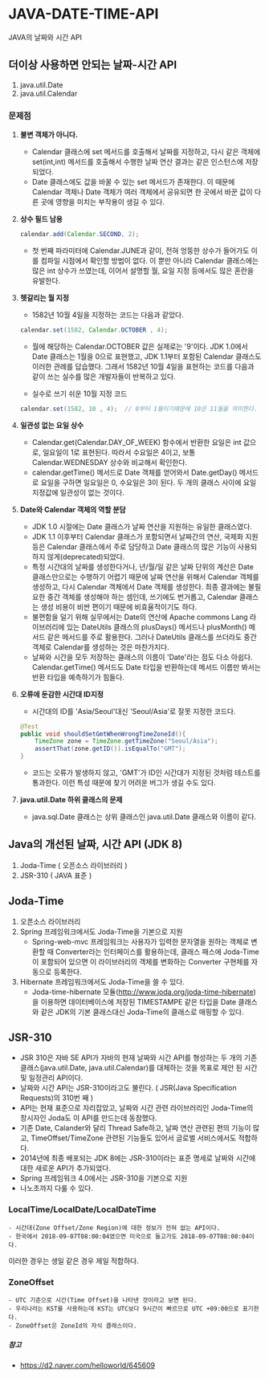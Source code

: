 # JAVA-DATE-TIME-API
JAVA의 날짜와 시간 API

## 더이상 사용하면 안되는 날짜-시간 API ##
1. java.util.Date 
2. java.util.Calendar

### 문제점 ###
1. **불변 객체가 아니다.**
    - Calendar 클래스에 set 메서드를 호출해서 날짜를 지정하고, 다시 같은 객체에 set(int,int) 메서드를 호출해서 수행한 날짜 연산 결과는 같은 인스턴스에 저장되었다. 
    - Date 클래스에도 값을 바꿀 수 있는 set 메서드가 존재한다. 이 때문에 Calendar 객체나 Date 객체가 여러 객체에서 공유되면 한 곳에서 바꾼 값이 다른 곳에 영향을 미치는 부작용이 생길 수 있다. 

2. **상수 필드 남용**
    ````java
    calendar.add(Calendar.SECOND, 2);
    `````
    - 첫 번째 파라미터에 Calendar.JUNE과 같이, 전혀 엉뚱한 상수가 들어가도 이를 컴파일 시점에서 확인할 방법이 없다. 이 뿐만 아니라 Calendar 클래스에는 많은 int 상수가 쓰였는데, 이어서 설명할 월, 요일 지정 등에서도 많은 혼란을 유발한다.

3. **헷갈리는 월 지정**
    - 1582년 10월 4일을 지정하는 코드는 다음과 같았다.
    ````java
    calendar.set(1582, Calendar.OCTOBER , 4);  
    ````
    - 월에 해당하는 Calendar.OCTOBER 값은 실제로는 '9'이다. JDK 1.0에서 Date 클래스는 1월을 0으로 표현했고, JDK 1.1부터 포함된 Calendar 클래스도 이러한 관례를 답습했다. 그래서 1582년 10월 4일을 표현하는 코드를 다음과 같이 쓰는 실수를 많은 개발자들이 반복하고 있다.

    - 실수로 쓰기 쉬운 10월 지정 코드
    ````java
    calendar.set(1582, 10 , 4);  // 0부터 1월이기때문에 10은 11월을 의미한다.
    ````
    
4. **일관성 없는 요일 상수**
    - Calendar.get(Calendar.DAY_OF_WEEK) 함수에서 반환한 요일은 int 값으로, 일요일이 1로 표현된다. 따라서 수요일은 4이고, 보통 Calendar.WEDNESDAY 상수와 비교해서 확인한다. 
    - calendar.getTime() 메서드로 Date 객체를 얻어와서 Date.getDay() 메서드로 요일을 구하면 일요일은 0, 수요일은 3이 된다. 두 개의 클래스 사이에 요일 지정값에 일관성이 없는 것이다.

5. **Date와 Calendar 객체의 역할 분담**
    - JDK 1.0 시절에는 Date 클래스가 날짜 연산을 지원하는 유일한 클래스였다. 
    - JDK 1.1 이후부터 Calendar 클래스가 포함되면서 날짜간의 연산, 국제화 지원 등은 Calendar 클래스에서 주로 담당하고 Date 클래스의 많은 기능이 사용되하지 않게(deprecated)되었다.
    - 특정 시간대의 날짜를 생성한다거나, 년/월/일 같은 날짜 단위의 계산은 Date 클래스만으로는 수행하기 어렵기 때문에 날짜 연산을 위해서 Calendar 객체를 생성하고, 다시 Calendar 객체에서 Date 객체를 생성한다. 최종 결과에는 불필요한 중간 객체를 생성해야 하는 셈인데, 쓰기에도 번거롭고, Calendar 클래스는 생성 비용이 비싼 편이기 때문에 비효율적이기도 하다.
    - 불편함을 덜기 위해 실무에서는 Date의 연산에 Apache commons Lang 라이브러리에 있는 DateUtils 클래스의 plusDays() 메서드나 plusMonth() 메서드 같은 메서드를 주로 활용한다. 그러나 DateUtils 클래스를 쓰더라도 중간 객체로 Calendar를 생성하는 것은 마찬가지다.
    - 날짜와 시간을 모두 저장하는 클래스의 이름이 'Date'라는 점도 다소 아쉽다. Calendar.getTime() 메서드도 Date 타입을 반환하는데 메서드 이름만 봐서는 반환 타입을 예측하기가 힘들다.

6. **오류에 둔감한 시간대 ID지정**
    -  시간대의 ID를 'Asia/Seoul'대신 'Seoul/Asia'로 잘못 지정한 코드다.
    ````java
    @Test
    public void shouldSetGmtWhenWrongTimeZoneId(){  
        TimeZone zone = TimeZone.getTimeZone("Seoul/Asia");
        assertThat(zone.getID()).isEqualTo("GMT");
    }
    ````
    -  코드는 오류가 발생하지 않고, 'GMT'가 ID인 시간대가 지정된 것처럼 테스트를 통과한다. 이런 특성 때문에 찾기 어려운 버그가 생길 수도 있다.

7. **java.util.Date 하위 클래스의 문제**
    - java.sql.Date 클래스는 상위 클래스인 java.util.Date 클래스와 이름이 같다. 

## Java의 개선된 날짜, 시간 API (JDK 8) ##
1. Joda-Time ( 오픈소스 라이브러리 )
2. JSR-310 ( JAVA 표준 )

## Joda-Time ##
1. 오픈소스 라이브러리
2. Spring 프레임워크에서도 Joda-Time을 기본으로 지원
    -  Spring-web-mvc 프레임워크는 사용자가 입력한 문자열을 원하는 객체로 변환할 때 Converter라는 인터페이스를 활용하는데, 클래스 패스에 Joda-Time이 포함되어 있으면 이 라이브러리의 객체를 변화하는 Converter 구현체를 자동으로 등록한다.
3. Hibernate 프레임워크에서도 Joda-Time을 쓸 수 있다.
    - Joda-time-hibernate 모듈(http://www.joda.org/joda-time-hibernate) 을 이용하면 데이터베이스에 저장된 TIMESTAMPE 같은 타입을 Date 클래스와 같은 JDK의 기본 클래스대신 Joda-Time의 클래스로 매핑할 수 있다.

## JSR-310 ##
- JSR 310은 자바 SE API가 자바의 현재 날짜와 시간 API를 형성하는 두 개의 기존 클래스(java.util.Date, java.util.Calendar)를 대체하는 것을 목표로
제안 된 시간 및 일정관리 API이다.
- 날짜와 시간 API는 JSR-310이라고도 불린다. (  JSR(Java Specification Requests)의 310번 째  )
- API는 현재 표준으로 자리잡았고, 날짜와 시간 관련 라이브러리인 Joda-Time의 창시자인 Joda도 이 API를 만드는데 동참했다.
- 기존 Date, Calander와 달리 Thread Safe하고, 날짜 연산 관련된 편의 기능이 많고, TimeOffset/TimeZone 관련된 기능들도 있어서 글로벌 서비스에서도 적합하다.
- 2014년에 최종 배포되는 JDK 8에는 JSR-310이라는 표준 명세로 날짜와 시간에 대한 새로운 API가 추가되었다.
- Spring 프레임워크 4.0에서는 JSR-310을 기본으로 지원
- 나노초까지 다룰 수 있다.

### LocalTime/LocalDate/LocalDateTime ###
    - 시간대(Zone Offset/Zone Region)에 대한 정보가 전혀 없는 API이다.
    - 한국에서 2018-09-07T08:00:04였으면 미국으로 들고가도 2018-09-07T08:00:04이다.
이러한 경우는 생일 같은 경우 제일 적합하다.

### ZoneOffset ###
    - UTC 기준으로 시간(Time Offset)을 나타낸 것이라고 보면 된다.
    - 우리나라는 KST를 사용하는데 KST는 UTC보다 9시간이 빠르므로 UTC +09:00으로 표기한다.
    - ZoneOffset은 ZoneId의 자식 클래스이다.

##### 참고 #####
- https://d2.naver.com/helloworld/645609
